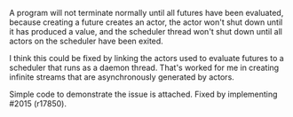A program will not terminate normally until all futures have been evaluated, because creating a future creates an actor, the actor won't shut down until it has produced a value, and the scheduler thread won't shut down until all actors on the scheduler have been exited.

I think this could be fixed by linking the actors used to evaluate futures to a scheduler that runs as a daemon thread.  That's worked for me in creating infinite streams that are asynchronously generated by actors.

Simple code to demonstrate the issue is attached.
Fixed by implementing #2015 (r17850).
